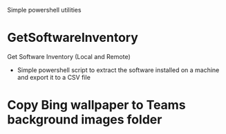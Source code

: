 Simple powershell utilities

# GetSoftwareInventory
Get Software Inventory (Local and Remote)
- Simple powershell script to extract the software installed on a machine and export it to a CSV file

# Copy Bing wallpaper to Teams background images folder
